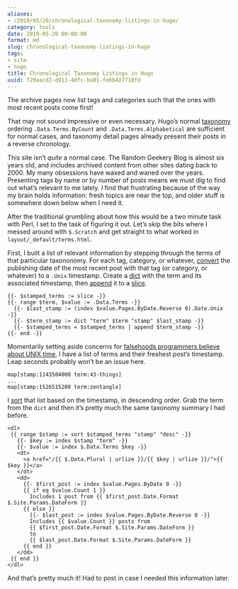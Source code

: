 ```yaml
---
aliases:
- /2019/05/20/chronological-taxonomy-listings-in-hugo/
category: tools
date: 2019-05-20 00:00:00
format: md
slug: chronological-taxonomy-listings-in-hugo
tags:
- site
- hugo
title: Chronological Taxonomy Listings in Hugo
uuid: f29aacd2-d911-4dfc-ba01-febb427718fd
---
```


The archive pages now list tags and categories such that the ones with most
recent posts come first!

That may not sound impressive or even necessary. Hugo’s normal [taxonomy][]
ordering `.Data.Terms.ByCount` and `.Data.Terms.Alphabetical` are sufficient
for normal cases, and taxonomy detail pages already present their posts in a
reverse chronology.

This site isn’t *quite* a normal case. The Random Geekery Blog is almost six
years old, and includes archived content from other sites dating back to 2000.
My many obsessions have waxed and waned over the years. Presenting tags by name
or by number of posts means we must dig to find out what’s relevant to me
lately. I find that frustrating because of the way my brain holds information:
fresh topics are near the top, and older stuff is somewhere down below when I
need it.

After the traditional grumbling about how this would be a two minute task with
Perl, I set to the task of figuring it out. Let’s skip the bits where I messed
around with `$.Scratch` and get straight to what worked in
`layout/_default/terms.html`.

First, I built a list of relevant information by stepping through the terms of
that particular taxononomy. For each tag, category, or whatever, [convert][] the
publishing date of the most recent post with that tag (or category, or
whatever) to a `.Unix` timestamp.  Create a [dict][] with the term and its
associated timestamp, then [append][] it to a [slice][].

``` text
{{- $stamped_terms := slice -}}
{{- range $term, $value := .Data.Terms -}}
  {{- $last_stamp := (index $value.Pages.ByDate.Reverse 0).Date.Unix -}}
  {{- $term_stamp := dict "term" $term "stamp" $last_stamp -}}
  {{- $stamped_terms = $stamped_terms | append $term_stamp -}}
{{- end -}}
```

Momentarily setting aside concerns for [falsehoods programmers believe about
UNIX time][falsehoods], I have a list of terms and their freshest post’s
timestamp. Leap seconds probably won’t be an issue here.

``` text
map[stamp:1143504000 term:43-things]
...
map[stamp:1526515200 term:zentangle]
```

I [sort][] that list based on the timestamp, in descending order. Grab the term
from the `dict` and then it’s pretty much the same taxonomy summary I had
before.

``` text
<dl>
 {{ range $stamp := sort $stamped_terms "stamp" "desc" -}}
   {{- $key := index $stamp "term" -}}
   {{- $value := index $.Data.Terms $key -}}
   <dt>
     <a href="/{{ $.Data.Plural | urlize }}/{{ $key | urlize }}/">{{ $key }}</a>
   </dt>
   <dd>
     {{- $first_post := index $value.Pages.ByDate 0 -}}
     {{ if eq $value.Count 1 }}
       Includes 1 post from {{ $first_post.Date.Format $.Site.Params.DateForm }}
     {{ else }}
       {{- $last_post := index $value.Pages.ByDate.Reverse 0 -}}
       Includes {{ $value.Count }} posts from
       {{ $first_post.Date.Format $.Site.Params.DateForm }}
       to
       {{ $last_post.Date.Format $.Site.Params.DateForm }}
     {{ end }}
   </dd>
 {{ end }}
</dl>
```

And that’s pretty much it! Had to post in case I needed this information later.

[taxonomy]: https://gohugo.io/variables/taxonomy/
[convert]: https://gohugo.io/functions/unix/
[dict]: https://gohugo.io/functions/dict/
[append]: https://gohugo.io/functions/append/
[slice]: https://gohugo.io/functions/slice/
[falsehoods]: https://alexwlchan.net/2019/05/falsehoods-programmers-believe-about-unix-time/>
[sort]: https://gohugo.io/functions/sort/